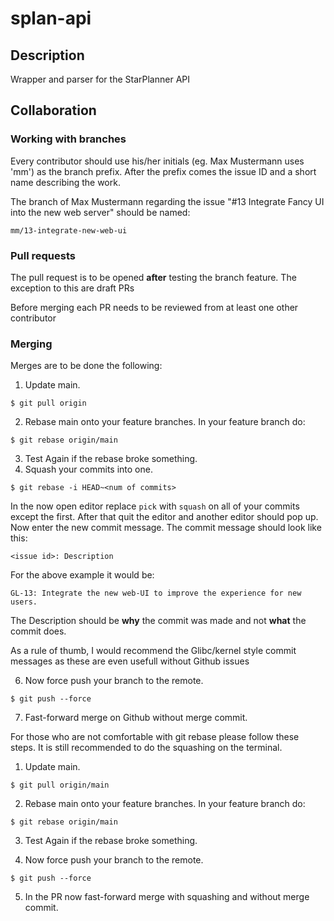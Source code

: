 # splan-api

## Description

Wrapper and parser for the StarPlanner API

## Collaboration



### Working with branches

Every contributor should use his/her initials (eg. Max Mustermann uses 'mm') as
the branch prefix. After the prefix comes the issue ID and a short name
describing the work.

The branch of Max Mustermann regarding the issue "#13 Integrate Fancy UI into
the new web server" should be named:

```
mm/13-integrate-new-web-ui
```

### Pull requests

The pull request is to be opened **after** testing the branch feature. The
exception to this are draft PRs

Before merging each PR needs to be reviewed from at least one other contributor

### Merging

Merges are to be done the following:

1. Update main.
```
$ git pull origin
```
2. Rebase main onto your feature branches.
    In your feature branch do:

```
$ git rebase origin/main
```

3. Test Again if the rebase broke something.
4. Squash your commits into one.
```
$ git rebase -i HEAD~<num of commits>
```
In the now open editor replace `pick` with `squash` on all of your commits
except the first. After that quit the editor and another editor should pop up.
Now enter the new commit message. The commit message should look like this:
```
<issue id>: Description
```
For the above example it would be:
```
GL-13: Integrate the new web-UI to improve the experience for new users.
```
The Description should be **why** the commit was made and not **what** the
commit does.

As a rule of thumb, I would recommend the Glibc/kernel style commit messages as
these are even usefull without Github issues

6. Now force push your branch to the remote.

```
$ git push --force
```
7. Fast-forward merge on Github without merge commit.


For those who are not comfortable with git rebase please follow these steps. It
is still recommended to do the squashing on the terminal.


1. Update main.
```
$ git pull origin/main
```

2. Rebase main onto your feature branches.
    In your feature branch do:

```
$ git rebase origin/main
```

3. Test Again if the rebase broke something.

4. Now force push your branch to the remote.

```
$ git push --force
```

5. In the PR now fast-forward merge with squashing and without merge commit.

